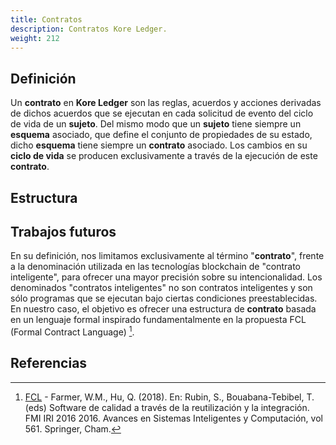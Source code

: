 ```yaml
---
title: Contratos
description: Contratos Kore Ledger.
weight: 212
---
```


## Definición

Un **contrato** en **Kore Ledger** son las reglas, acuerdos y acciones derivadas de dichos acuerdos que se ejecutan en cada solicitud de evento del ciclo de vida de un **sujeto**. Del mismo modo que un **sujeto** tiene siempre un **esquema** asociado, que define el conjunto de propiedades de su estado, dicho **esquema** tiene siempre un **contrato** asociado. Los cambios en su **ciclo de vida** se producen exclusivamente a través de la ejecución de este **contrato**.

## Estructura

## Trabajos futuros

En su definición, nos limitamos exclusivamente al término "**contrato**", frente a la denominación utilizada en las tecnologías blockchain de "contrato inteligente", para ofrecer una mayor precisión sobre su intencionalidad. Los denominados "contratos inteligentes" no son contratos  inteligentes y son sólo programas que se ejecutan bajo ciertas condiciones preestablecidas. En nuestro caso, el objetivo es ofrecer una estructura de **contrato** basada en un lenguaje formal inspirado fundamentalmente en la propuesta FCL (Formal Contract Language) [^1].

## Referencias

[^1]: [FCL](https://doi.org/10.1007/978-3-319-56157-8_9) - Farmer, W.M., Hu, Q. (2018). En: Rubin, S., Bouabana-Tebibel, T. (eds) Software de calidad a través de la reutilización y la integración. FMI IRI 2016 2016. Avances en Sistemas Inteligentes y Computación, vol 561. Springer, Cham.
